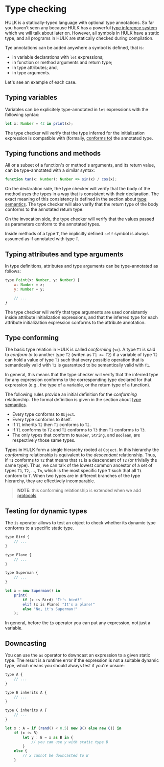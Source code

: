 # Type checking

HULK is a statically-typed language with optional type annotations. So far you haven't seen any because HULK has a powerful [type inference system](/guide/inference) which we will talk about later on. However, all symbols in HULK have a static type, and all programs in HULK are statically checked during compilation.

Tye annotations can be added anywhere a symbol is defined, that is:

- in variable declarations with `let` expressions;
- in function or method arguments and return type;
- in type attributes; and,
- in type arguments.

Let's see an example of each case.

## Typing variables

Variables can be explicitely type-annotated in `let` expressions with the following syntax:

```js
let x: Number = 42 in print(x);
```

The type checker will verify that the type inferred for the initialization expression is compatible with (formally, [conforms to](/#type-conforming)) the annotated type.

## Typing functions and methods

All or a subset of a function's or method's arguments, and its return value, can be type-annotated with a similar syntax:

```js
function tan(x: Number): Number => sin(x) / cos(x);
```

On the declaration side, the type checker will verify that the body of the method uses the types in a way that is consistent with their declaration. The exact meaning of this consistency is defined in the section about [type semantics](/guide/type_semantics). The type checker will also verify that the return type of the body conforms to the annotated return type.

On the invocation side, the type checker will verify that the values passed as parameters conform to the annotated types.

Inside methods of a type `T`, the implicitly defined `self` symbol is always assumed as if annotated with type `T`.

## Typing attributes and type arguments

In type definitions, attributes and type arguments can be type-annotated as follows:

```js
type Point(x: Number, y: Number) {
    x: Number = x;
    y: Number = y;

    // ...
}
```

The type checker will verify that type arguments are used consistently inside attribute initialization expressions, and that the inferred type for each attribute initialization expression conforms to the attribute annotation.

## Type conforming

The basic type relation in HULK is called *conforming* (`<=`). A type `T1` is said to *conform to* to another type `T2` (writen as `T1 <= T2`) if a variable of type `T2`  can hold a value of type `T1` such that every possible operation that is semantically valid with `T2` is guaranteed to be semantically valid with `T1`.

In general, this means that the type checker will verify that the inferred type for any expression conforms to the corresponding type declared for that expression (e.g., the type of a variable, or the return type of a function).

The following rules provide an initial definition for the *conforming* relationship. The formal definition is given in the section about [type semantics](/guide/type_semantics).

- Every type conforms to `Object`.
- Every type conforms to itself.
- If `T1` inherits `T2` then `T1` conforms to `T2`.
- If `T1` conforms to `T2` and `T2` conforms to `T3` then `T1` conforms to `T3`.
- The only types that conform to `Number`, `String`, and `Boolean`, are respectively those same types.

Types in HULK form a single hierarchy rooted at `Object`. In this hierarchy the *conforming* relationship is equivalent to the *descendant* relationship. Thus, if `T1` conforms to `T2` that means that `T1` is a descendant of `T2` (or trivially the same type). Thus, we can talk of the lowest common ancestor of a set of types `T1`, `T2`, ..., `Tn`, which is the most specific type `T` such that all `Ti` conform to `T`. When two types are in different branches of the type hierarchy, they are effectively incomparable.

> **NOTE**: this conforming relationship is extended when we add [protocols](/guide/protocols).

## Testing for dynamic types

The `is` operator allows to test an object to check whether its dynamic type conforms to a specific static type.

```js
type Bird {
    // ...
}

type Plane {
    // ...
}

type Superman {
    // ...
}

let x = new Superman() in
    print(
        if (x is Bird) "It's bird!"
        elif (x is Plane) "It's a plane!"
        else "No, it's Superman!"
    );
```

In general, before the `is` operator you can put any expression, not just a variable.

## Downcasting

You can use the `as` operator to downcast an expression to a given static type. The result is a runtime error if the expression is not a suitable dynamic type, which means you should always test if you're unsure:


```js
type A {
    // ...
}

type B inherits A {
    // ...
}

type C inherits A {
    // ...
}

let x : A = if (rand() < 0.5) new B() else new C() in
    if (x is B)
        let y : B = x as B in {
            // you can use y with static type B
        }
    else {
        // x cannot be downcasted to B
    }
```
